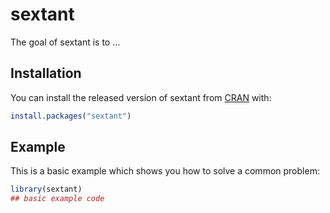 
# sextant

<!-- badges: start -->
<!-- badges: end -->

The goal of sextant is to ...

## Installation

You can install the released version of sextant from [CRAN](https://CRAN.R-project.org) with:

``` r
install.packages("sextant")
```

## Example

This is a basic example which shows you how to solve a common problem:

``` r
library(sextant)
## basic example code
```


